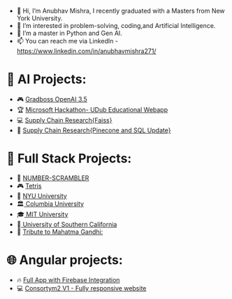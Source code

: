 - 👋 Hi, I’m Anubhav Mishra, I recently graduated with a Masters from New York University.
- 👀 I’m interested in problem-solving, coding,and Artificial Intelligence.
- 🌱 I’m a master in Python and Gen AI.
- 📫 You can reach me via LinkedIn - https://www.linkedin.com/in/anubhavmishra271/

 # 🤖 AI Projects: 

 - 🎮 [Gradboss OpenAI 3.5](https://gradboss-chatbot.streamlit.app/)
 - 🏆 [Microsoft Hackathon- UDub Educational Webapp](https://github.com/mishra-anubhav/AI-Hackathon)
 - 💻 [Supply Chain Research{Faiss}](https://github.com/mishra-anubhav/Supply-chain-initial-research)
 - 🌟 [Supply Chain Research{Pinecone and SQL Update}](coming-soon)

 
# 🚀 Full Stack Projects: 

- 🎲 [NUMBER-SCRAMBLER](https://mishra-anubhav.github.io/Number-Scrambler/)
- 🎮 [Tetris](https://mishra-anubhav.github.io/JavaScript-Tetris/)
- 🏫 <a href="https://mishra-anubhav.github.io/Universities-Report/university-nyu.html"> NYU University</a><br>
- 🏛️<a href="https://mishra-anubhav.github.io/Universities-Report/University-columbia.html"> Columbia University</a><br>
- 🎓<a href="https://mishra-anubhav.github.io/Universities-Report/university-mit.html"> MIT University</a><br>
- 🎒<a href="https://mishra-anubhav.github.io/Universities-Report/university-usc.html"> University of Southern California</a><br>
- 🌟 [Tribute to Mahatma Gandhi:](https://codepen.io/mishra-anubhav/full/wvwpbdB)

   
# 🌐 Angular projects:

- 🔥 [Full App with Firebase Integration](https://github.com/mishra-anubhav/Added-Authentication-using-firebase/tree/master/app)
- 💻 [Consortym2 V1 - Fully responsive website](https://github.com/mishra-anubhav/Responsive-Website)
<!---
mishra-anubhav/mishra-anubhav is a ✨ special ✨ repository because its `README.md` (this file) appears on your GitHub profile.
You can click the Preview link to take a look at your changes.
--->
